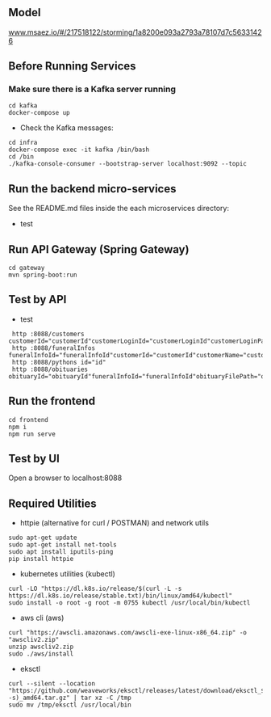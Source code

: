 # 

## Model
www.msaez.io/#/217518122/storming/1a8200e093a2793a78107d7c56331426

## Before Running Services
### Make sure there is a Kafka server running
```
cd kafka
docker-compose up
```
- Check the Kafka messages:
```
cd infra
docker-compose exec -it kafka /bin/bash
cd /bin
./kafka-console-consumer --bootstrap-server localhost:9092 --topic
```

## Run the backend micro-services
See the README.md files inside the each microservices directory:

- test


## Run API Gateway (Spring Gateway)
```
cd gateway
mvn spring-boot:run
```

## Test by API
- test
```
 http :8088/customers customerId="customerId"customerLoginId="customerLoginId"customerLoginPassword="customerLoginPassword"customerRole="customerRole"customerName="customerName"customerRrn="customerRrn"customerAge="customerAge"customerGender="customerGender"customerAddress="customerAddress"customerEmail="customerEmail"customerPhone="customerPhone"customerJob="customerJob"customerHasChildren="customerHasChildren"customerIsMarried="customerIsMarried"customerDiseaseList="customerDiseaseList"
 http :8088/funeralInfos funeralInfoId="funeralInfoId"customerId="customerId"customerName="customerName"customerRrn="customerRrn"customerPhone="customerPhone"deceasedName="deceasedName"deceasedNameHanja="deceasedNameHanja"deceasedRrn="deceasedRrn"deceasedAge="deceasedAge"deceasedDate="deceasedDate"deceasedBirthOfDate="deceasedBirthOfDate"deceasedGender="deceasedGender"deceasedReligion="deceasedReligion"deceasedRelationToHouseholdHead="deceasedRelationToHouseholdHead"reportRegistrationDate="reportRegistrationDate"reporterName="reporterName"reporterRrn="reporterRrn"reporterRelationToDeceased="reporterRelationToDeceased"reporterAddress="reporterAddress"reporterPhone="reporterPhone"reporterEmail="reporterEmail"submitterName="submitterName"submitterRrn="submitterRrn"funeralCompanyName="funeralCompanyName"directorName="directorName"directorPhone="directorPhone"funeralHomeName="funeralHomeName"mortuaryInfo="mortuaryInfo"funeralHomeAddress="funeralHomeAddress"funeralDuration="funeralDuration"processionDateTime="processionDateTime"burialSiteInfo="burialSiteInfo"chiefMourners="chiefMourners"templateKeyword="templateKeyword"
 http :8088/pythons id="id"
 http :8088/obituaries obituaryId="obituaryId"funeralInfoId="funeralInfoId"obituaryFilePath="obituaryFilePath"obituaryStatus="obituaryStatus"obituaryCreatedAt="obituaryCreatedAt"deceasedName="deceasedName"deceasedNameHanja="deceasedNameHanja"deceasedRrn="deceasedRrn"deceasedAge="deceasedAge"deceasedDate="deceasedDate"deceasedBirthOfDate="deceasedBirthOfDate"deceasedGender="deceasedGender"deceasedReligion="deceasedReligion"deceasedRelationToHouseholdHead="deceasedRelationToHouseholdHead"reportRegistrationDate="reportRegistrationDate"reporterName="reporterName"reporterRrn="reporterRrn"reporterRelationToDeceased="reporterRelationToDeceased"reporterAddress="reporterAddress"reporterPhone="reporterPhone"reporterEmail="reporterEmail"submitterName="submitterName"submitterRrn="submitterRrn"funeralCompanyName="funeralCompanyName"directorName="directorName"directorPhone="directorPhone"funeralHomeName="funeralHomeName"mortuaryInfo="mortuaryInfo"funeralHomeAddress="funeralHomeAddress"funeralDuration="funeralDuration"processionDateTime="processionDateTime"burialSiteInfo="burialSiteInfo"chiefMourners="chiefMourners"templateKeyword="templateKeyword"
```


## Run the frontend
```
cd frontend
npm i
npm run serve
```

## Test by UI
Open a browser to localhost:8088

## Required Utilities

- httpie (alternative for curl / POSTMAN) and network utils
```
sudo apt-get update
sudo apt-get install net-tools
sudo apt install iputils-ping
pip install httpie
```

- kubernetes utilities (kubectl)
```
curl -LO "https://dl.k8s.io/release/$(curl -L -s https://dl.k8s.io/release/stable.txt)/bin/linux/amd64/kubectl"
sudo install -o root -g root -m 0755 kubectl /usr/local/bin/kubectl
```

- aws cli (aws)
```
curl "https://awscli.amazonaws.com/awscli-exe-linux-x86_64.zip" -o "awscliv2.zip"
unzip awscliv2.zip
sudo ./aws/install
```

- eksctl 
```
curl --silent --location "https://github.com/weaveworks/eksctl/releases/latest/download/eksctl_$(uname -s)_amd64.tar.gz" | tar xz -C /tmp
sudo mv /tmp/eksctl /usr/local/bin
```
